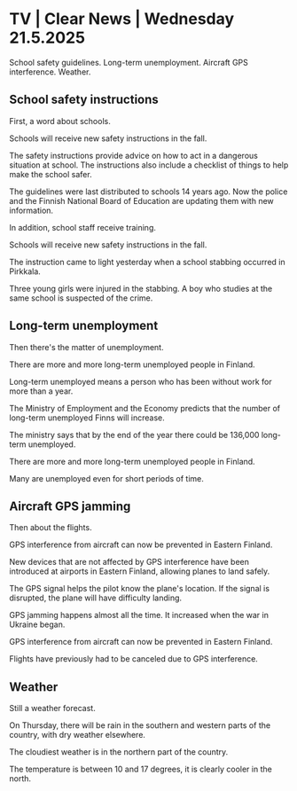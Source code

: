 # TV | Clear News | Wednesday 21.5.2025

School safety guidelines. Long-term unemployment. Aircraft GPS interference. Weather.

## School safety instructions

First, a word about schools.

Schools will receive new safety instructions in the fall.

The safety instructions provide advice on how to act in a dangerous situation at school. The instructions also include a checklist of things to help make the school safer.

The guidelines were last distributed to schools 14 years ago. Now the police and the Finnish National Board of Education are updating them with new information.

In addition, school staff receive training.

Schools will receive new safety instructions in the fall.

The instruction came to light yesterday when a school stabbing occurred in Pirkkala.

Three young girls were injured in the stabbing. A boy who studies at the same school is suspected of the crime.

## Long-term unemployment

Then there's the matter of unemployment.

There are more and more long-term unemployed people in Finland.

Long-term unemployed means a person who has been without work for more than a year.

The Ministry of Employment and the Economy predicts that the number of long-term unemployed Finns will increase.

The ministry says that by the end of the year there could be 136,000 long-term unemployed.

There are more and more long-term unemployed people in Finland.

Many are unemployed even for short periods of time.

## Aircraft GPS jamming

Then about the flights.

GPS interference from aircraft can now be prevented in Eastern Finland.

New devices that are not affected by GPS interference have been introduced at airports in Eastern Finland, allowing planes to land safely.

The GPS signal helps the pilot know the plane's location. If the signal is disrupted, the plane will have difficulty landing.

GPS jamming happens almost all the time. It increased when the war in Ukraine began.

GPS interference from aircraft can now be prevented in Eastern Finland.

Flights have previously had to be canceled due to GPS interference.

## Weather

Still a weather forecast.

On Thursday, there will be rain in the southern and western parts of the country, with dry weather elsewhere.

The cloudiest weather is in the northern part of the country.

The temperature is between 10 and 17 degrees, it is clearly cooler in the north.
